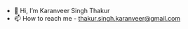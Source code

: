 - 👋 Hi, I’m Karanveer Singh Thakur
- 📫 How to reach me - thakur.singh.karanveer@gmail.com

<!---
c4pt41nn3m0/c4pt41nn3m0 is a ✨ special ✨ repository because its `README.md` (this file) appears on your GitHub profile.
You can click the Preview link to take a look at your changes.
--->
